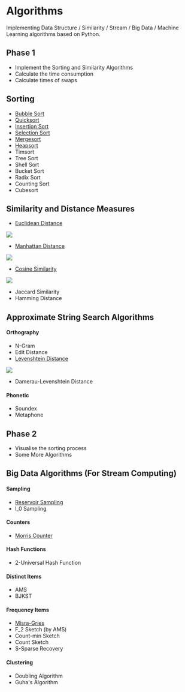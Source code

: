 # Algorithms
Implementing Data Structure / Similarity / Stream / Big Data / Machine Learning algorithms based on Python.

## Phase 1
- Implement the Sorting and Similarity Algorithms
- Calculate the time consumption
- Calculate times of swaps

## Sorting
- [Bubble Sort](https://github.com/RainRush/Algorithms/blob/master/sort/bubble_sort.py)
- [Quicksort](https://github.com/RainRush/Algorithms/blob/master/sort/quick_sort.py)
- [Insertion Sort](https://github.com/RainRush/Algorithms/blob/master/sort/insertion_sort.py)
- [Selection Sort](https://github.com/RainRush/Algorithms/blob/master/sort/selection_sort.py)
- [Mergesort](https://github.com/RainRush/Algorithms/blob/master/sort/merge_sort.py)
- [Heapsort](https://github.com/RainRush/Algorithms/blob/master/sort/heap_sort.py)
- Timsort
- Tree Sort
- Shell Sort
- Bucket Sort
- Radix Sort
- Counting Sort
- Cubesort

## Similarity and Distance Measures
- [Euclidean Distance](https://github.com/RainRush/Algorithms/blob/master/similarity/euclidean_distance.py)
<img src="https://wikimedia.org/api/rest_v1/media/math/render/svg/e99e0fc30fad6a8422c82be9df69677a24b1ac72">

- [Manhattan Distance](https://github.com/RainRush/Algorithms/blob/master/similarity/manhattan_distance.py)
<img src="https://wikimedia.org/api/rest_v1/media/math/render/svg/02436c34fc9562eb170e2e2cfddbb3303075b28e">

- [Cosine Similarity](https://github.com/RainRush/Algorithms/blob/master/similarity/cosine_similarity.py)
<img src="https://wikimedia.org/api/rest_v1/media/math/render/svg/1d94e5903f7936d3c131e040ef2c51b473dd071d">

- Jaccard Similarity
- Hamming Distance

## Approximate String Search Algorithms
#### Orthography
- N-Gram
- Edit Distance
- [Levenshtein Distance](https://github.com/RainRush/Algorithms/blob/master/approximate/lev_distance.py)
<img src="https://wikimedia.org/api/rest_v1/media/math/render/svg/4520f5376b54613a5b0e6c6db46083989f901821">
 
- Damerau-Levenshtein Distance

#### Phonetic
- Soundex
- Metaphone


## Phase 2
- Visualise the sorting process
- Some More Algorithms

## Big Data Algorithms (For Stream Computing)
#### Sampling
- [Reservoir Sampling](https://github.com/RainRush/Algorithms/blob/master/sampler/reservoir.py)
- l_0 Sampling

#### Counters
- [Morris Counter](https://github.com/RainRush/Algorithms/blob/master/counter/morris_counter.py)

#### Hash Functions
- 2-Universal Hash Function

#### Distinct Items
- AMS
- BJKST

#### Frequency Items
- [Misra-Gries](https://github.com/RainRush/Algorithms/blob/master/frequent/misra_gries.py)
- F_2 Sketch (by AMS)
- Count-min Sketch
- Count Sketch
- S-Sparse Recovery

#### Clustering
- Doubling Algorithm
- Guha's Algorithm
